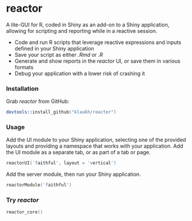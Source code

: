 # reactor
A lite-GUI for R, coded in Shiny as an add-on to a Shiny application, allowing for
scripting and reporting while in a reactive session.

- Code and run R scripts that leverage reactive expressions and inputs defined
in your Shiny application
- Save your script as either *.Rmd* or *.R* 
- Generate and show reports in the *reactor* UI, or save them in various formats
- Debug your application with a lower risk of crashing it

### Installation

Grab *reactor* from GitHub:

```S
devtools::install_github("klaukh/reactor")
```

### Usage

Add the UI module to your Shiny application, selecting one of the provided layouts
and providing a namespace that works with your application.  Add the UI module
as a separate tab, or as part of a tab or page.

```S
reactorUI('faithful', layout = 'vertical') 
```

Add the server module, then run your Shiny application. 
```S
reactorModule('faithful')
```
  

### Try *reactor*
```S
reactor_core()
```

